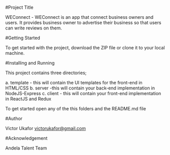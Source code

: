 #Project Title

WEConnect - WEConnect is an app that connect business owners and users. It provides business owner to advertise their business so that users can write reviews on them.


#Getting Started

To get started with the project, download the ZIP file or clone it to your local machine.


#Installing and Running

This project contains three directories;

a.  template - this will contain the UI templates for the front-end in HTML/CSS
b.  server -this will contain your back-end implementation in NodeJS-Express
c.  client - this will contain your front-end implementation in ReactJS and Redux 

To get started open any of the this folders and the README.md file


#Author

Victor Ukafor 
victorukafor@gmail.com


#Acknowledgement

Andela Talent Team








